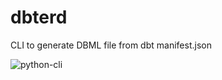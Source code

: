 # dbterd
CLI to generate DBML file from dbt manifest.json

![python-cli](https://img.shields.io/badge/CLI-Python-FFCE3E?style=flat-square&labelColor=14354C&logo=python&logoColor=white)